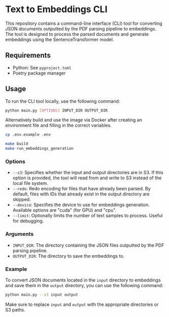 # Text to Embeddings CLI

This repository contains a command-line interface (CLI) tool for converting JSON documents outputted by the PDF parsing pipeline to embeddings. The tool is designed to process the parsed documents and generate embeddings using the SentenceTransformer model.

## Requirements

- Python: See `pyproject.toml`
- Poetry package manager

## Usage

To run the CLI tool locally, use the following command:

```bash
python main.py [OPTIONS] INPUT_DIR OUTPUT_DIR
```

Alternatively build and use the image via Docker after creating an environment file and filling in the correct variables.
```bash
cp .env.example .env
```

```bash
make build
make run_embeddings_generation
```

### Options

- `--s3`: Specifies whether the input and output directories are in S3. If this option is provided, the tool will read from and write to S3 instead of the local file system.
- `--redo`: Redo encoding for files that have already been parsed. By default, files with IDs that already exist in the output directory are skipped.
- `--device`: Specifies the device to use for embeddings generation. Available options are "cuda" (for GPU) and "cpu".
- `--limit`: Optionally limits the number of text samples to process. Useful for debugging.

### Arguments

- `INPUT_DIR`: The directory containing the JSON files outputted by the PDF parsing pipeline.
- `OUTPUT_DIR`: The directory to save the embeddings to.

### Example

To convert JSON documents located in the `input` directory to embeddings and save them in the `output` directory, you can use the following command:

```bash
python main.py --s3 input output
```

Make sure to replace `input` and `output` with the appropriate directories or S3 paths.
